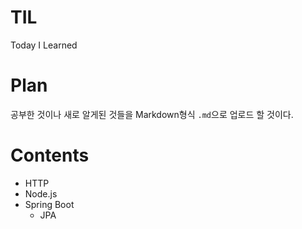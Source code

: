 
# TIL
Today I Learned

# Plan
공부한 것이나 새로 알게된 것들을 Markdown형식 ```.md```으로 업로드 할 것이다.

# Contents
- HTTP
- Node.js
- Spring Boot
  - JPA

